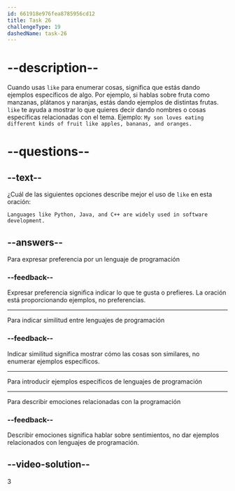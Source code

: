 ```yaml
---
id: 661918e976fea8785956cd12
title: Task 26
challengeType: 19
dashedName: task-26
---
```


# --description--

Cuando usas `like` para enumerar cosas, significa que estás dando ejemplos específicos de algo. Por ejemplo, si hablas sobre fruta como manzanas, plátanos y naranjas, estás dando ejemplos de distintas frutas. `like` te ayuda a mostrar lo que quieres decir dando nombres o cosas específicas relacionadas con el tema. Ejemplo: `My son loves eating different kinds of fruit like apples, bananas, and oranges.`

# --questions--

## --text--

¿Cuál de las siguientes opciones describe mejor el uso de `like` en esta oración:

`Languages like Python, Java, and C++ are widely used in software development.`

## --answers--

Para expresar preferencia por un lenguaje de programación

### --feedback--

Expresar preferencia significa indicar lo que te gusta o prefieres. La oración está proporcionando ejemplos, no preferencias.

---

Para indicar similitud entre lenguajes de programación

### --feedback--

Indicar similitud significa mostrar cómo las cosas son similares, no enumerar ejemplos específicos.

---

Para introducir ejemplos específicos de lenguajes de programación

---

Para describir emociones relacionadas con la programación

### --feedback--

Describir emociones significa hablar sobre sentimientos, no dar ejemplos relacionados con lenguajes de programación.

## --video-solution--

3

